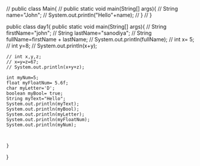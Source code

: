 // public class Main{
//     public static void main(String[] args){
//     String name="John";
//     System.out.println("Hello"+name);
// }
// }

public class day1{
    public static void main(String[] args){
        // String firstName="john";
        // String lastName="sanodiya";
        // String fullName=firstName + lastName;
        // System.out.println(fullName);
    // int x= 5;
    // int y=8;
    // System.out.println(x+y);

    // int x,y,z;
    // x=y=z=67;
    // System.out.println(x+y+z);

    int myNum=5;
    float myFloatNum= 5.6f;
    char myLetter='D';
    boolean myBool= true;
    String myText="Hello";
    System.out.println(myText);
    System.out.println(myBool);
    System.out.println(myLetter);
    System.out.println(myFloatNum);
    System.out.println(myNum);



    }
    
}
